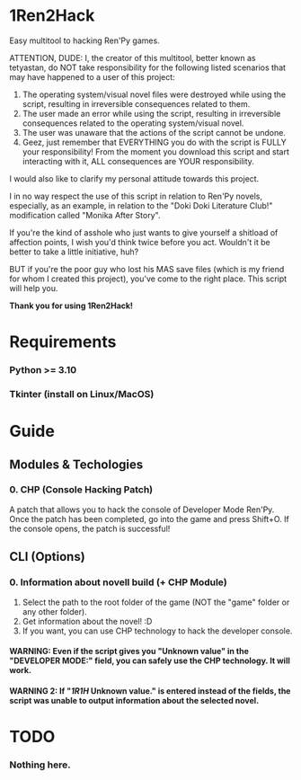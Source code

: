 # 1Ren2Hack
 Easy multitool to hacking Ren'Py games.

ATTENTION, DUDE: I, the creator of this multitool, better known as tetyastan, do NOT take responsibility for the following listed scenarios that may have happened to a user of this project:

1. The operating system/visual novel files were destroyed while using the script, resulting in irreversible consequences related to them.
2. The user made an error while using the script, resulting in irreversible consequences related to the operating system/visual novel.
3. The user was unaware that the actions of the script cannot be undone.
4. Geez, just remember that EVERYTHING you do with the script is FULLY your responsibility! From the moment you download this script and start interacting with it, ALL consequences are YOUR responsibility.

I would also like to clarify my personal attitude towards this project.

I in no way respect the use of this script in relation to Ren'Py novels, especially, as an example, in relation to the "Doki Doki Literature Club!" modification called "Monika After Story".

If you're the kind of asshole who just wants to give yourself a shitload of affection points, I wish you'd think twice before you act. Wouldn't it be better to take a little initiative, huh?

BUT if you're the poor guy who lost his MAS save files (which is my friend for whom I created this project), you've come to the right place. This script will help you.

**Thank you for using 1Ren2Hack!**

# Requirements

### Python >= 3.10
### Tkinter (install on Linux/MacOS)

# Guide

## Modules & Techologies

### 0. CHP (Console Hacking Patch)

A patch that allows you to hack the console of Developer Mode Ren'Py.
Once the patch has been completed, go into the game and press Shift+O. If the console opens, the patch is successful!

## CLI (Options)

### 0. Information about novell build (+ CHP Module)

1. Select the path to the root folder of the game (NOT the "game" folder or any other folder).
2. Get information about the novel! :D
3. If you want, you can use CHP technology to hack the developer console.

#### WARNING: Even if the script gives you "Unknown value" in the "DEVELOPER MODE:" field, you can safely use the CHP technology. It will work.
#### WARNING 2: If "*1R1H* Unknown value." is entered instead of the fields, the script was unable to output information about the selected novel.


# TODO

### Nothing here.
